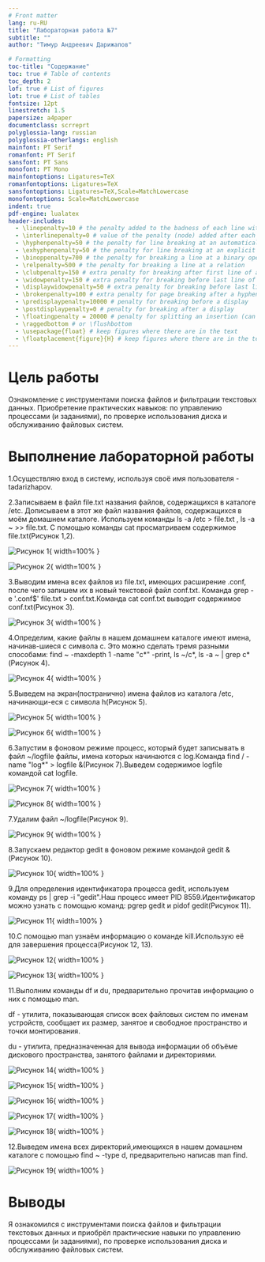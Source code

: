 ```yaml
---
# Front matter
lang: ru-RU
title: "Лабораторная работа №7"
subtitle: ""
author: "Тимур Андреевич Дарижапов"

# Formatting
toc-title: "Содержание"
toc: true # Table of contents
toc_depth: 2
lof: true # List of figures
lot: true # List of tables
fontsize: 12pt
linestretch: 1.5
papersize: a4paper
documentclass: scrreprt
polyglossia-lang: russian
polyglossia-otherlangs: english
mainfont: PT Serif
romanfont: PT Serif
sansfont: PT Sans
monofont: PT Mono
mainfontoptions: Ligatures=TeX
romanfontoptions: Ligatures=TeX
sansfontoptions: Ligatures=TeX,Scale=MatchLowercase
monofontoptions: Scale=MatchLowercase
indent: true
pdf-engine: lualatex
header-includes:
  - \linepenalty=10 # the penalty added to the badness of each line within a paragraph (no associated penalty node) Increasing the value makes tex try to have fewer lines in the paragraph.
  - \interlinepenalty=0 # value of the penalty (node) added after each line of a paragraph.
  - \hyphenpenalty=50 # the penalty for line breaking at an automatically inserted hyphen
  - \exhyphenpenalty=50 # the penalty for line breaking at an explicit hyphen
  - \binoppenalty=700 # the penalty for breaking a line at a binary operator
  - \relpenalty=500 # the penalty for breaking a line at a relation
  - \clubpenalty=150 # extra penalty for breaking after first line of a paragraph
  - \widowpenalty=150 # extra penalty for breaking before last line of a paragraph
  - \displaywidowpenalty=50 # extra penalty for breaking before last line before a display math
  - \brokenpenalty=100 # extra penalty for page breaking after a hyphenated line
  - \predisplaypenalty=10000 # penalty for breaking before a display
  - \postdisplaypenalty=0 # penalty for breaking after a display
  - \floatingpenalty = 20000 # penalty for splitting an insertion (can only be split footnote in standard LaTeX)
  - \raggedbottom # or \flushbottom
  - \usepackage{float} # keep figures where there are in the text
  - \floatplacement{figure}{H} # keep figures where there are in the text
---
```


# Цель работы

 Ознакомление с инструментами поиска файлов и фильтрации текстовых данных. Приобретение практических навыков: по управлению процессами (и заданиями), по проверке использования диска и обслуживанию файловых систем.

# Выполнение лабораторной работы

1.Осуществляю вход в систему, используя своё имя пользователя - tadarizhapov.

2.Записываем в файл file.txt названия файлов, содержащихся в каталоге /etc. Дописываем в этот же файл названия файлов, содержащихся в моём домашнем каталоге. Используем команды ls -a /etc > file.txt , ls -a ~ >> file.txt. С помощью команды cat просматриваем содержимое file.txt(Рисунок 1,2).

![Рисунок 1](image/300.png){ width=100% }

![Рисунок 2](image/301.png){ width=100% }

3.Выводим имена всех файлов из file.txt, имеющих расширение .conf, после чего запишем их в новый текстовой файл conf.txt. Команда grep -e '\.conf$' file.txt > conf.txt.Команда cat conf.txt выводит содержимое conf.txt(Рисунок 3).

![Рисунок 3](image/302.png){ width=100% }

4.Определим, какие файлы в нашем домашнем каталоге имеют имена, начинав-шиеся с символа c. Это можно сделать тремя разными способами: find ~ -maxdepth 1 -name "c*" -print, ls ~/c*, ls -a ~ | grep c*(Рисунок 4).

![Рисунок 4](image/303.png){ width=100% }

5.Выведем на экран(постранично) имена файлов из каталога /etc, начинающи-еся с символа h(Рисунок 5).

![Рисунок 5](image/304.png){ width=100% }

![Рисунок 6](image/305.png){ width=100% }

6.Запустим в фоновом режиме процесс, который будет записывать в файл ~/logfile файлы, имена которых начинаются с log.Команда find / -name "log*" > logfile &(Рисунок 7).Выведем содержимое logfile командой cat logfile.

![Рисунок 7](image/306.png){ width=100% }

![Рисунок 8](image/307.png){ width=100% }

7.Удалим файл ~/logfile(Рисунок 9).

![Рисунок 9](image/308.png){ width=100% }

8.Запускаем редактор gedit в фоновом режиме командой gedit &(Рисунок 10).

![Рисунок 10](image/309.png){ width=100% }

9.Для определения идентификатора процесса gedit, используем команду ps | grep -i "gedit".Наш процесс имеет PID 8559.Идентификатор можно узнать с помощью команд: pgrep gedit и pidof gedit(Рисунок 11).

![Рисунок 11](image/311.png){ width=100% }

10.С помощью man узнаём информацию о команде kill.Использую её для завершения процесса(Рисунок 12, 13).

![Рисунок 12](image/312.png){ width=100% }

![Рисунок 13](image/313.png){ width=100% }

11.Выполним команды df и du, предварительно прочитав информацию о них с помощью man.

df - утилита, показывающая список всех файловых систем по именам устройств, сообщает их размер, занятое и свободное пространство и точки монтирования.

du - утилита, предназначенная для вывода информации об объёме дискового пространства, занятого файлами и директориями.

![Рисунок 14](image/314.png){ width=100% }

![Рисунок 15](image/315.png){ width=100% }

![Рисунок 16](image/316.png){ width=100% }

![Рисунок 17](image/317.png){ width=100% }

![Рисунок 18](image/318.png){ width=100% }

12.Выведем имена всех директорий,имеющихся в нашем домашнем каталоге с помощью find ~ -type d, предварительно написав man find.

![Рисунок 19](image/319.png){ width=100% }

# Выводы

Я ознакомился с инструментами поиска файлов и фильтрации текстовых данных и приобрёл практические навыки по управлению процессами (и заданиями), по проверке использования диска и обслуживанию файловых систем.
